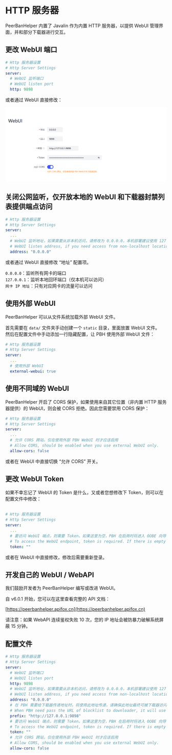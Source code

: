 # HTTP 服务器

PeerBanHelper 内置了 Javalin 作为内置 HTTP 服务器，以提供 WebUI 管理界面，并和部分下载器进行交互。

## 更改 WebUI 端口

```yaml
# Http 服务器设置
# Http Server Settings
server:
  # WebUI 监听端口
  # WebUI listen port
  http: 9898
```

或者通过 WebUI 直接修改：

![webui-settings](./assets/webui-settings.png)

## 关闭公网监听，仅开放本地的 WebUI 和下载器封禁列表提供端点访问

```yaml
# Http 服务器设置
# Http Server Settings
server:
  ...
  # WebUI 监听地址，如果需要从非本机访问，请修改为 0.0.0.0，本机部署建议使用 127.0.0.1 提高安全性
  # WebUI listen address, if you need access from non-localhost location, change it to 0.0.0.0. Locally deploy use 127.0.0.1 is recommended.
  address: "0.0.0.0"
```

或者通过 WebUI 直接修改 “地址” 配置项。

`0.0.0.0`：监听所有网卡的端口  
`127.0.0.1`：监听本地回环端口（仅本机可以访问）  
`网卡 IP 地址`：只有对应网卡的流量可以访问

## 使用外部 WebUI

PeerBanHelper 可以从文件系统加载外部 WebUI 文件。

首先需要在 `data/` 文件夹手动创建一个 `static` 目录，里面放置 WebUI 文件。  
然后在配置文件中手动添加一行隐藏配置，让 PBH 使用外部 WebUI 文件：

```yaml
# Http 服务器设置
# Http Server Settings
server:
  ...
  # 使用外部 WebUI
  external-webui: true
```

## 使用不同域的 WebUI

PeerBanHelper 开启了 CORS 保护，如果使用来自其它位置（非内置 HTTP 服务器提供）的 WebUI，则会被 CORS 拒绝。因此您需要禁用 CORS 保护：

```yaml
# Http 服务器设置
# Http Server Settings
server:
  ...
  # 允许 CORS 跨站，仅在使用外部 PBH WebUI 时才应该启用
  # Allow CORS, should be enabled when you use external WebUI only.
  allow-cors: false
```

或者在 WebUI 中直接切换 “允许 CORS” 开关。

## 更改 WebUI Token

如果不幸忘记了 WebUI 的 Token 是什么，又或者您想修改下 Token，则可以在配置文件中修改：

```yaml

# Http 服务器设置
# Http Server Settings
server:
  ...
  # 要访问 WebUI 端点，则需要 Token。如果这里为空，PBH 在启用时将进入 OOBE 向导，指导您进行基本配置
  # To access the WebUI endpoint, token is required. If there is empty string, OOBE will start to guide you set it.
  token: ""
```

或者在 WebUI 中直接修改，修改后需要重新登录。

## 开发自己的 WebUI / WebAPI

我们鼓励开发者为 PeerBanHelper 编写或改进 WebUI。

自 v6.0.1 开始，您可以在这里查看完整的 API 文档：

[https://peerbanhelper.apifox.cn](https://peerbanhelper.apifox.cn)

请注意：如果 WebAPI 连续鉴权失败 10 次，您的 IP 地址会被防暴力破解系统屏蔽 15 分钟。

## 配置文件

```yaml
# Http 服务器设置
# Http Server Settings
server:
  # WebUI 监听端口
  # WebUI listen port
  http: 9898
  # WebUI 监听地址，如果需要从非本机访问，请修改为 0.0.0.0，本机部署建议使用 127.0.0.1 提高安全性
  # WebUI listen address, if you need access from non-localhost location, change it to 0.0.0.0. Locally deploy use 127.0.0.1 is recommended.
  address: "0.0.0.0"
  # 在 PBH 需要给下载器传递地址时，将使用此地址传递，请确保此地址最终可被下载器访问，请【不要】以 / 结尾
  # When PBH need pass the URL of blocklist to downloader, it will use this address as prefix, make sure this URL can be access from your downloader. DO NOT end with slash (/)
  prefix: "http://127.0.0.1:9898"
  # 要访问 WebUI 端点，则需要 Token。如果这里为空，PBH 在启用时将进入 OOBE 向导，指导您进行基本配置
  # To access the WebUI endpoint, token is required. If there is empty string, OOBE will start to guide you set it.
  token: ""
  # 允许 CORS 跨站，仅在使用外部 PBH WebUI 时才应该启用
  # Allow CORS, should be enabled when you use external WebUI only.
  allow-cors: false
```